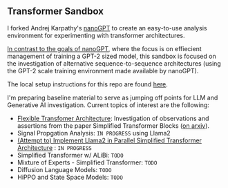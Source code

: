 ## Transformer Sandbox

I forked Andrej Karpathy's [nanoGPT](https://github.com/karpathy/nanoGPT) to create an easy-to-use analysis environment for experimenting with transformer architectures.  

[In contrast to the goals of nanoGPT](https://github.com/karpathy/nanoGPT), where the focus is on effiecient management of training a GPT-2 sized model, this sandbox is focused on the investigation of alternative sequence-to-sequence architectures (using the GPT-2 scale training environment made available by nanoGPT).

The local setup instructions for this repo are found [here](docs/nanoGPT-README.md). 

I'm preparing baseline material to serve as jumping off points for LLM and Generative AI investigation.  Current topics of interest are the following:
* [Flexible Transfomer Architecture](docs/simplified-transformers_README.md):  Investigation of observations and assertions from the paper Simplified Transformer Blocks ([on arxiv](https://arxiv.org/abs/2311.01906)).
* Signal Propgation Analysis: `IN PROGRESS` using Llama2 
* [(Attempt to) Implement Llama2 in Parallel Simplified Transformer Architecture](docs/parallel-simplified-transformer-llama2.md) : `IN PROGRESS` 
* Simplified Transformer w/ ALiBi: `TODO` 
* Mixture of Experts - Simplified Transformer: `TODO`
* Diffusion Language Models: `TODO`
* HiPPO and State Space Models: `TODO`

